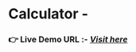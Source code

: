 # Calculator -
### **👉 Live Demo URL :-** <a href="https://shreyash00007.github.io/Calculator/">***Visit here*** </a>
